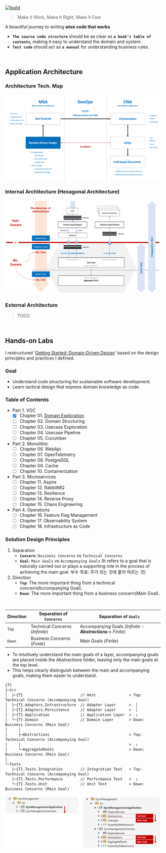 [![build](https://github.com/hhko/better-code-with-ddd/actions/workflows/build.yml/badge.svg)](https://github.com/hhko/better-code-with-ddd/actions/workflows/build.yml)

> Make It Work, Make It Right, Make It Fast

A beautiful journey to writing **wise code that works**
- **`The source code structure`** should be as clear as **`a book’s table of contents`**, making it easy to understand the domain and system.
- **`Test code`** should act as **`a manual`** for understanding business rules.

<br/>

## Application Architecture

### Architecture Tech. Map
![](./.images/ArchitectureTechMap.png)

### Internal Architecture (Hexagonal Architecture)
![hexagonal architecture](./01-architecture/part1-overview/ch04-internal-architecture/.images/Architecture.Internal.Hexagonal.png)

### External Architecture
> TODO

<br/>

## Hands-on Labs
I restructured '[Getting Started: Domain-Driven Design](https://dometrain.com/course/getting-started-domain-driven-design-ddd/?ref=dometrain-github&promo=getting-started-domain-driven-design)' based on the design principles and practices I defined.

### Goal
- Understand code structuring for sustainable software development.
- Learn tactical design that express domain knowledge as code.

### Table of Contents
- Part 1. VOC
  - [x] Chapter 01. [Domain Exploration](./02-tutorial/ddd/ch01-domain-exploration/index.md)
  - [ ] Chapter 02. Domain Structuring
  - [ ] Chapter 03. Usecase Exploration
  - [ ] Chapter 04. Usecase Pipeline
  - [ ] Chapter 05. Cucumber
- Part 2. Monolithic
  - [ ] Chapter 06. WebApi
  - [ ] Chapter 07. OpenTelemetry
  - [ ] Chapter 08. PostgreSQL
  - [ ] Chapter 09. Cache
  - [ ] Chapter 10. Containerization
- Part 3. Microservices
  - [ ] Chapter 11. Aspire
  - [ ] Chapter 12. RabbitMQ
  - [ ] Chapter 13. Resilience
  - [ ] Chapter 14. Reverse Proxy
  - [ ] Chapter 15. Chaos Engineering
- Part 4. Operations
  - [ ] Chapter 16. Feature Flag Management
  - [ ] Chapter 17. Observability System
  - [ ] Chapter 18. Infrastructure as Code

### Solution Design Principles

1. Separation
   - **`Concern`**: `Business Concerns` vs `Technical Concerns`
   - **`Goal`**: `Main Goals` vs `Accompanying Goals` (It refers to a goal that is naturally carried out or plays a supporting role in the process of achieving the main goal. 부수 목표: 주가 되는 것에 붙어 따르는 것)
1. Direction
   - **`Top`**: The more important thing from a technical concern(Accompanying Goal).
   - **`Down`**: The more important thing from a business concern(Main Goal).

<br/>

| Direction | Separation of `Concerns`        | Separation of `Goals`                                           |
| ---       | ---                             | ---                                                             |
| `Top`     | Technical Concerns (_Infinite_) | Accompanying Goals (_Infinite_ -**_Abstractions_**-> _Finite_)  |
| `Down`    | Business Concerns (_Finite_)    | Main Goals (_Finite_)                                           |

- To intuitively understand the main goals of a layer, accompanying goals are placed inside the Abstractions folder, leaving only the main goals at the top level.
- This helps clearly distinguish between the main and accompanying goals, making them easier to understand.

```shell
{T}
├─Src
│  ├─{T}                          // Host               > Top: Technical Concerns (Accompanying Goal)
│  ├─{T}.Adapters.Infrastructure  // Adapter Layer      >  │
│  ├─{T}.Adapters.Persistence     // Adapter Layer      >  │
│  ├─{T}.Application              // Application Layer  >  ↓
│  └─{T}.Domain                   // Domain Layer       > Down: Business Concerns (Main Goal)
│     │
│     ├─Abstractions                                    > Top: Technical Concerns (Accompanying Goal)
│     │                                                 >  ↓
│     └─AggregateRoots                                  > Down: Business Concerns (Main Goal)
│
└─Tests
   ├─{T}.Tests.Integration        // Integration Test   > Top: Technical Concerns (Accompanying Goal)
   ├─{T}.Tests.Performance        // Performance Test   >  ↓
   └─{T}.Tests.Unit               // Unit Test          > Down: Business Concerns (Main Goal)
```

![](./02-tutorial/ddd/.images/SolutionDesignExample.png)
